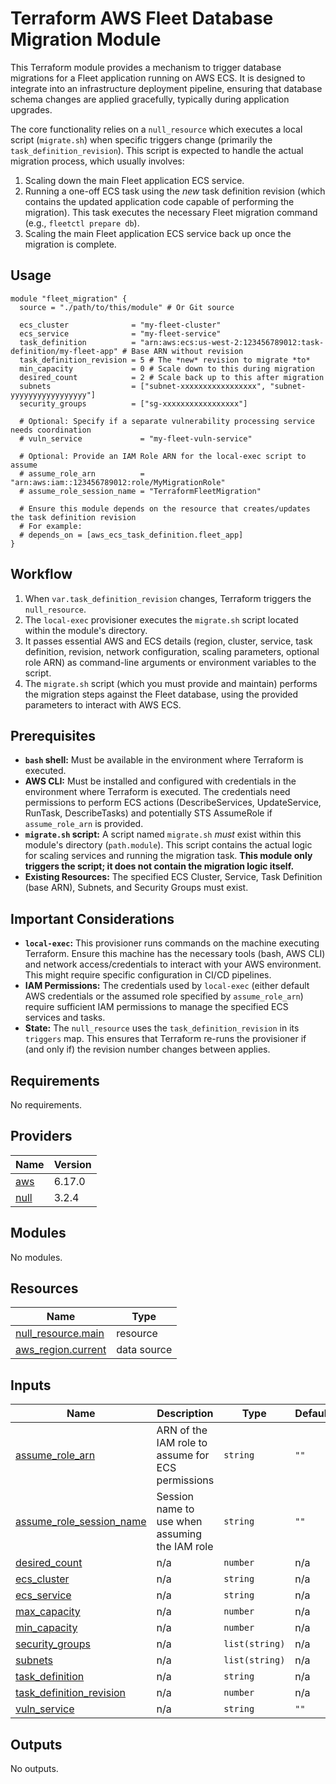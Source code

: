 # Terraform AWS Fleet Database Migration Module

This Terraform module provides a mechanism to trigger database migrations for a Fleet application running on AWS ECS. It is designed to integrate into an infrastructure deployment pipeline, ensuring that database schema changes are applied gracefully, typically during application upgrades.

The core functionality relies on a `null_resource` which executes a local script (`migrate.sh`) when specific triggers change (primarily the `task_definition_revision`). This script is expected to handle the actual migration process, which usually involves:

1.  Scaling down the main Fleet application ECS service.
2.  Running a one-off ECS task using the *new* task definition revision (which contains the updated application code capable of performing the migration). This task executes the necessary Fleet migration command (e.g., `fleetctl prepare db`).
3.  Scaling the main Fleet application ECS service back up once the migration is complete.

## Usage

```hcl
module "fleet_migration" {
  source = "./path/to/this/module" # Or Git source

  ecs_cluster              = "my-fleet-cluster"
  ecs_service              = "my-fleet-service"
  task_definition          = "arn:aws:ecs:us-west-2:123456789012:task-definition/my-fleet-app" # Base ARN without revision
  task_definition_revision = 5 # The *new* revision to migrate *to*
  min_capacity             = 0 # Scale down to this during migration
  desired_count            = 2 # Scale back up to this after migration
  subnets                  = ["subnet-xxxxxxxxxxxxxxxxx", "subnet-yyyyyyyyyyyyyyyyy"]
  security_groups          = ["sg-xxxxxxxxxxxxxxxxx"]

  # Optional: Specify if a separate vulnerability processing service needs coordination
  # vuln_service             = "my-fleet-vuln-service"

  # Optional: Provide an IAM Role ARN for the local-exec script to assume
  # assume_role_arn          = "arn:aws:iam::123456789012:role/MyMigrationRole"
  # assume_role_session_name = "TerraformFleetMigration"

  # Ensure this module depends on the resource that creates/updates the task definition revision
  # For example:
  # depends_on = [aws_ecs_task_definition.fleet_app]
}
```

## Workflow

1.  When `var.task_definition_revision` changes, Terraform triggers the `null_resource`.
2.  The `local-exec` provisioner executes the `migrate.sh` script located within the module's directory.
3.  It passes essential AWS and ECS details (region, cluster, service, task definition, revision, network configuration, scaling parameters, optional role ARN) as command-line arguments or environment variables to the script.
4.  The `migrate.sh` script (which you must provide and maintain) performs the migration steps against the Fleet database, using the provided parameters to interact with AWS ECS.

## Prerequisites

*   **`bash` shell:** Must be available in the environment where Terraform is executed.
*   **AWS CLI:** Must be installed and configured with credentials in the environment where Terraform is executed. The credentials need permissions to perform ECS actions (DescribeServices, UpdateService, RunTask, DescribeTasks) and potentially STS AssumeRole if `assume_role_arn` is provided.
*   **`migrate.sh` script:** A script named `migrate.sh` *must* exist within this module's directory (`path.module`). This script contains the actual logic for scaling services and running the migration task. **This module only triggers the script; it does not contain the migration logic itself.**
*   **Existing Resources:** The specified ECS Cluster, Service, Task Definition (base ARN), Subnets, and Security Groups must exist.

## Important Considerations

*   **`local-exec`:** This provisioner runs commands on the machine executing Terraform. Ensure this machine has the necessary tools (bash, AWS CLI) and network access/credentials to interact with your AWS environment. This might require specific configuration in CI/CD pipelines.
*   **IAM Permissions:** The credentials used by `local-exec` (either default AWS credentials or the assumed role specified by `assume_role_arn`) require sufficient IAM permissions to manage the specified ECS services and tasks.
*   **State:** The `null_resource` uses the `task_definition_revision` in its `triggers` map. This ensures that Terraform re-runs the provisioner if (and only if) the revision number changes between applies.

## Requirements

No requirements.

## Providers

| Name | Version |
|------|---------|
| <a name="provider_aws"></a> [aws](#provider\_aws) | 6.17.0 |
| <a name="provider_null"></a> [null](#provider\_null) | 3.2.4 |

## Modules

No modules.

## Resources

| Name | Type |
|------|------|
| [null_resource.main](https://registry.terraform.io/providers/hashicorp/null/latest/docs/resources/resource) | resource |
| [aws_region.current](https://registry.terraform.io/providers/hashicorp/aws/latest/docs/data-sources/region) | data source |

## Inputs

| Name | Description | Type | Default | Required |
|------|-------------|------|---------|:--------:|
| <a name="input_assume_role_arn"></a> [assume\_role\_arn](#input\_assume\_role\_arn) | ARN of the IAM role to assume for ECS permissions | `string` | `""` | no |
| <a name="input_assume_role_session_name"></a> [assume\_role\_session\_name](#input\_assume\_role\_session\_name) | Session name to use when assuming the IAM role | `string` | `""` | no |
| <a name="input_desired_count"></a> [desired\_count](#input\_desired\_count) | n/a | `number` | n/a | yes |
| <a name="input_ecs_cluster"></a> [ecs\_cluster](#input\_ecs\_cluster) | n/a | `string` | n/a | yes |
| <a name="input_ecs_service"></a> [ecs\_service](#input\_ecs\_service) | n/a | `string` | n/a | yes |
| <a name="input_max_capacity"></a> [max\_capacity](#input\_max\_capacity) | n/a | `number` | n/a | yes |
| <a name="input_min_capacity"></a> [min\_capacity](#input\_min\_capacity) | n/a | `number` | n/a | yes |
| <a name="input_security_groups"></a> [security\_groups](#input\_security\_groups) | n/a | `list(string)` | n/a | yes |
| <a name="input_subnets"></a> [subnets](#input\_subnets) | n/a | `list(string)` | n/a | yes |
| <a name="input_task_definition"></a> [task\_definition](#input\_task\_definition) | n/a | `string` | n/a | yes |
| <a name="input_task_definition_revision"></a> [task\_definition\_revision](#input\_task\_definition\_revision) | n/a | `number` | n/a | yes |
| <a name="input_vuln_service"></a> [vuln\_service](#input\_vuln\_service) | n/a | `string` | `""` | no |

## Outputs

No outputs.
